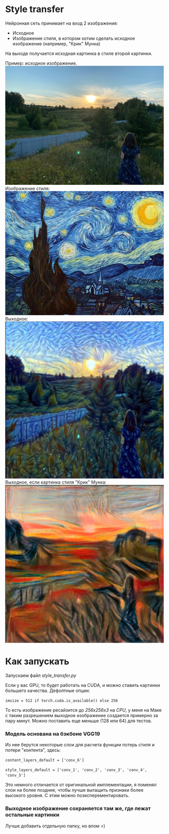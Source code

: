# Style transfer
Нейронная сеть принимает на вход 2 изображения:
* Исходное
* Изображение стиля, в котором хотим сделать исходное изображение (например, "Крик" Мунка)

На выходе получается исходная картинка в стиле второй картинки.

Пример: исходное изображение.
![](data/images/neural_style/kamilya.jpeg)
Изображение стиля:
![](data/images/neural_style/van_gog.jpg)
Выходное:
![](data/images/neural_style/output.png)
Выходное, если картинка стиля "Крик" Мунка:
![](data/images/neural_style/output_2.png)

# Как запускать
Запускаем файл _style_transfer.py_

Если у вас GPU, то будет работать на CUDA, и можно ставить картинки большего качества. Дефолтные опции:

`imsize = 512 if torch.cuda.is_available() else 256`

То есть изображение ресайзится до _256x256x3_ на _CPU_, у меня на Маке с таким разрешением выходное изображение создается примерно за пару минут. Можно поставить еще меньше (128 или 64) для тестов.

### Модель основана на бэкбоне VGG19
Из нее берутся некоторые слои для расчета функции потерь стиля и потери "контента", здесь:

`content_layers_default = ['conv_6']`

`style_layers_default = ['conv_1', 'conv_2', 'conv_3', 'conv_4', 'conv_5']`

Это немного отличается от оригинальной имплементации, я поменял слои на более поздние, чтобы лучше вытащить признаки более высокого уровня. С этим можно поэксперементировать.

### Выходное изображение сохраняется там же, где лежат остальные картинки
Лучше добавить отдельную папку, но влом =)
